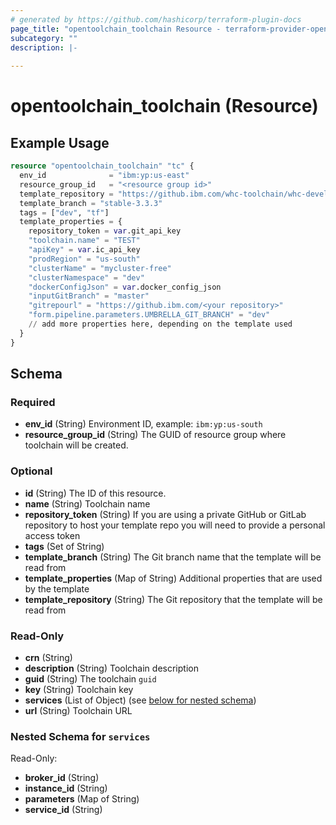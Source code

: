 ```yaml
---
# generated by https://github.com/hashicorp/terraform-plugin-docs
page_title: "opentoolchain_toolchain Resource - terraform-provider-opentoolchain"
subcategory: ""
description: |-
  
---
```


# opentoolchain_toolchain (Resource)



## Example Usage

```terraform
resource "opentoolchain_toolchain" "tc" {
  env_id              = "ibm:yp:us-east"
  resource_group_id   = "<resource group id>"
  template_repository = "https://github.ibm.com/whc-toolchain/whc-developer-toolchain-CI"
  template_branch = "stable-3.3.3"
  tags = ["dev", "tf"]
  template_properties = {
    repository_token = var.git_api_key
    "toolchain.name" = "TEST"
    "apiKey" = var.ic_api_key
    "prodRegion" = "us-south"
    "clusterName" = "mycluster-free"
    "clusterNamespace" = "dev"
    "dockerConfigJson" = var.docker_config_json
    "inputGitBranch" = "master"
    "gitrepourl" = "https://github.ibm.com/<your repository>"
    "form.pipeline.parameters.UMBRELLA_GIT_BRANCH" = "dev"
    // add more properties here, depending on the template used
  }
}
```

<!-- schema generated by tfplugindocs -->
## Schema

### Required

- **env_id** (String) Environment ID, example: `ibm:yp:us-south`
- **resource_group_id** (String) The GUID of resource group where toolchain will be created.

### Optional

- **id** (String) The ID of this resource.
- **name** (String) Toolchain name
- **repository_token** (String) If you are using a private GitHub or GitLab repository to host your template repo you will need to provide a personal access token
- **tags** (Set of String)
- **template_branch** (String) The Git branch name that the template will be read from
- **template_properties** (Map of String) Additional properties that are used by the template
- **template_repository** (String) The Git repository that the template will be read from

### Read-Only

- **crn** (String)
- **description** (String) Toolchain description
- **guid** (String) The toolchain `guid`
- **key** (String) Toolchain key
- **services** (List of Object) (see [below for nested schema](#nestedatt--services))
- **url** (String) Toolchain URL

<a id="nestedatt--services"></a>
### Nested Schema for `services`

Read-Only:

- **broker_id** (String)
- **instance_id** (String)
- **parameters** (Map of String)
- **service_id** (String)


